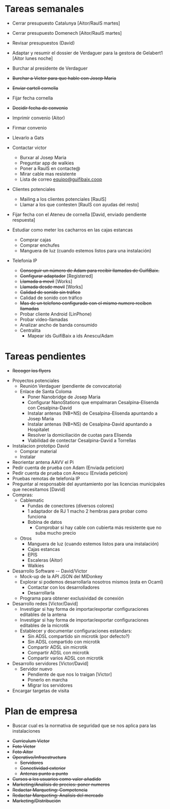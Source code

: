 # Tareas semanales

- Cerrar presupuesto Catalunya [Aitor/RaulS martes]
- Cerrar presupuesto Domenech [Aitor/RaulS martes]
- Revisar presupuestos (David)
- Adaptar y resumir el dossier de Verdaguer para la gestora de Gelabert1 [Aitor lunes noche]
- Burchar al presidente de Verdaguer
- ~~Burchar a Victor para que hable con Josep Maria~~
- ~~Enviar cartell cornella~~
- Fijar fecha cornella
- ~~Decidir fecha de convenio~~
- Imprimir convenio (Aitor)
- Firmar convenio
- Llevarlo a Gats
- Contactar victor
	- Burxar al Josep Maria
	- Preguntar app de walkies
	- Poner a RaulS en contacte@
	- Mirar cable mas resistente
	- Lista de correo equipo@guifibaix.coop
- Clientes potenciales
	- Mailing a los clientes potenciales [RaulS]
	- Llamar a los que contesten [RaulS con ayudas del resto]
- Fijar fecha con el Ateneu de cornella [David, enviado pendiente respuesta]

- Estudiar como meter los cacharros en las cajas estancas
	- Comprar cajas
	- Comprar enchufes
	- Manguera de luz (cuando estemos listos para una instalación)
- Telefonia IP
	- ~~Conseguir un número de Adam para recibir llamadas de GuifiBaix.~~
	- ~~Configurar adaptador~~ [Registered]
	- ~~Llamada a movil~~  [Works]
	- ~~Llamada desde movil~~  [Works]
	- ~~Calidad de sonido sin tráfico~~
	- Calidad de sonido con tráfico
	- ~~Mas de un telefono configurado con el mismo numero reciben llamadas~~
	- Probar cliente Android (LinPhone)
	- Probar video-llamadas
	- Analizar ancho de banda consumido
	- Centralita
		- Mapear ids GuifiBaix a ids Anescu/Adam



# Tareas pendientes

+ ~~Recoger los flyers~~
- Proyectos potenciales
	- Reunión Verdaguer (pendiente de convocatoria)
	- Enlace de Santa Coloma
		- Poner Nanobridge de Josep Maria
		- Configurar NanoStations que empalmaran Cesalpina-Elisenda con Cesalpina-David
		- Instalar antenas (NB+NS) de Cesalpina-Elisenda apuntando a Josep Maria
		- Instalar antenas (NB+NS) de Cesalpina-David apuntando a Hospitalet
		- Resolver la domiciliación de cuotas para Elisenda
		- Viabilidad de contectar Cesalpina-David a Torrellas
- Instalacion prototipo David
	- Comprar material
	- Instalar
- Reorientar antena AAVV el Pi
- Pedir cuenta de prueba con Adam (Enviada peticion)
- Pedir cuenta de prueba con Anescu (Enviada peticion)
- Pruebas remotas de telefonía IP
- Preguntar al responsable del ayuntamiento por las licencias municipales que necesitamos [David]
- Compras:
	- Cablematic
		- Fundas de conectores (diversos colores)
		- 1 adaptador de RJ 1 macho 2 hembras para probar como funciona
		- Bobina de datos
			- Comprobar si hay cable con cubierta más resistente que no suba mucho precio
	- Otros
		- Manguera de luz (cuando estemos listos para una instalación)
		- Cajas estancas
		- EPIS
		- Escaleras (Aitor)
		- Walkies 
- Desarrollo Software -- David/Victor
	- Mock-up de la API JSON del MlDonkey
	- Explorar si podemos desarrollarla nosotros mismos (esta en Ocaml)
		- Contactar con los desarrolladores
		- Desarrollarla
	- Programa para obtener exclusividad de conexión
- Desarrollo redes [Victor/David]
	- Investigar si hay forma de importar/exportar configuraciones editables de la antena
	- Investigar si hay forma de importar/exportar configuraciones editables de la microtik
	- Establecer y documentar configuraciones estandars:
		- Sin ADSL compartido sin microtik (por defecto?)
		- Sin ADSL compartido con microtik
		- Compartir ADSL sin microtik
		- Compartir ADSL con microtik
		- Compartir varios ADSL con microtik
- Desarrollo servidores [Victor/David]
	- Servidor nuevo
		- Pendiente de que nos lo traigan [Victor]
		- Ponerlo en marcha
		- Migrar los servidores
- Encargar targetas de visita


# Plan de empresa

- Buscar cual es la normativa de seguridad que se nos aplica para las instalaciones
+ ~~Curriculum Victor~~
+ ~~Foto Victor~~
+ ~~Foto Aitor~~
+ ~~Operativo/Infraestructura~~
	+ ~~Servidores~~
	+ ~~Conectividad exterior~~
	+ ~~Antenas punto a punto~~
+ ~~Cursos a los usuarios como valor añadido~~
+ ~~Marketing/Analisis de precios: poner numeros~~
+ ~~Redactar Marqueting: Competencia~~
+ ~~Redactar Marqueting: Analisis del mercado~~
+ ~~Marketing/Distribución~~





